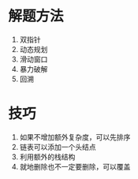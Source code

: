# 解题方法
1. 双指针
2. 动态规划
3. 滑动窗口
4. 暴力破解
5. 回溯

# 技巧
1. 如果不增加额外复杂度，可以先排序
2. 链表可以添加一个头结点
3. 利用额外的栈结构
4. 就地删除也不一定要删除，可以覆盖